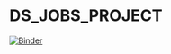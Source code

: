 # DS_JOBS_PROJECT
[![Binder](https://mybinder.org/badge_logo.svg)](https://mybinder.org/v2/gh/natvalenz/TOOL1_FINAL_PROJECT/master?filepath=FinalProject.ipynb)
